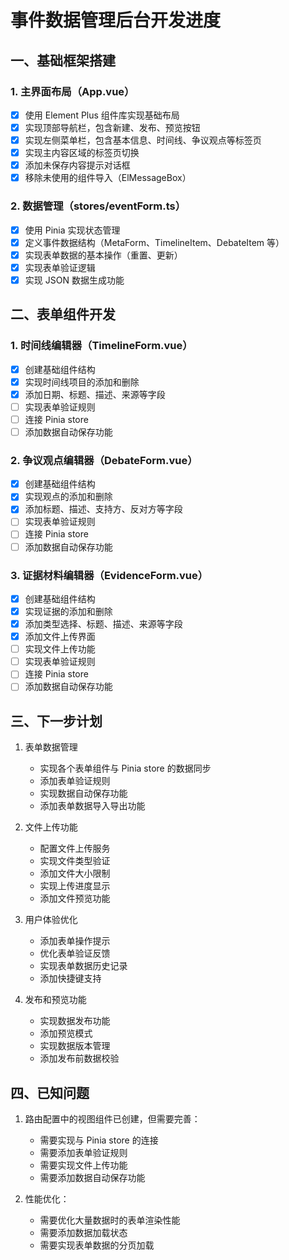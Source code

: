 # 事件数据管理后台开发进度

## 一、基础框架搭建

### 1. 主界面布局（App.vue）
- [x] 使用 Element Plus 组件库实现基础布局
- [x] 实现顶部导航栏，包含新建、发布、预览按钮
- [x] 实现左侧菜单栏，包含基本信息、时间线、争议观点等标签页
- [x] 实现主内容区域的标签页切换
- [x] 添加未保存内容提示对话框
- [x] 移除未使用的组件导入（ElMessageBox）

### 2. 数据管理（stores/eventForm.ts）
- [x] 使用 Pinia 实现状态管理
- [x] 定义事件数据结构（MetaForm、TimelineItem、DebateItem 等）
- [x] 实现表单数据的基本操作（重置、更新）
- [x] 实现表单验证逻辑
- [x] 实现 JSON 数据生成功能

## 二、表单组件开发

### 1. 时间线编辑器（TimelineForm.vue）
- [x] 创建基础组件结构
- [x] 实现时间线项目的添加和删除
- [x] 添加日期、标题、描述、来源等字段
- [ ] 实现表单验证规则
- [ ] 连接 Pinia store
- [ ] 添加数据自动保存功能

### 2. 争议观点编辑器（DebateForm.vue）
- [x] 创建基础组件结构
- [x] 实现观点的添加和删除
- [x] 添加标题、描述、支持方、反对方等字段
- [ ] 实现表单验证规则
- [ ] 连接 Pinia store
- [ ] 添加数据自动保存功能

### 3. 证据材料编辑器（EvidenceForm.vue）
- [x] 创建基础组件结构
- [x] 实现证据的添加和删除
- [x] 添加类型选择、标题、描述、来源等字段
- [x] 添加文件上传界面
- [ ] 实现文件上传功能
- [ ] 实现表单验证规则
- [ ] 连接 Pinia store
- [ ] 添加数据自动保存功能

## 三、下一步计划

1. 表单数据管理
   - 实现各个表单组件与 Pinia store 的数据同步
   - 添加表单验证规则
   - 实现数据自动保存功能
   - 添加表单数据导入导出功能

2. 文件上传功能
   - 配置文件上传服务
   - 实现文件类型验证
   - 添加文件大小限制
   - 实现上传进度显示
   - 添加文件预览功能

3. 用户体验优化
   - 添加表单操作提示
   - 优化表单验证反馈
   - 实现表单数据历史记录
   - 添加快捷键支持

4. 发布和预览功能
   - 实现数据发布功能
   - 添加预览模式
   - 实现数据版本管理
   - 添加发布前数据校验

## 四、已知问题
1. 路由配置中的视图组件已创建，但需要完善：
   - 需要实现与 Pinia store 的连接
   - 需要添加表单验证规则
   - 需要实现文件上传功能
   - 需要添加数据自动保存功能

2. 性能优化：
   - 需要优化大量数据时的表单渲染性能
   - 需要添加数据加载状态
   - 需要实现表单数据的分页加载 